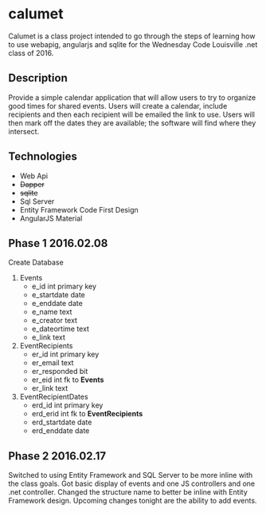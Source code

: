 # calumet

Calumet is a class project intended to go through the steps of learning how to use webapig, angularjs and sqlite for the Wednesday Code Louisville .net class of 2016.

## Description

Provide a simple calendar application that will allow users to try to organize good times for shared events. Users will create a calendar, include recipients and then each recipient will be emailed the link to use. Users will then mark off the dates they are available; the software will find where they intersect. 

## Technologies

* Web Api
* ~~Dapper~~
* ~~sqlite~~
* Sql Server
* Entity Framework Code First Design
* AngularJS Material

## Phase 1 2016.02.08

Create Database

1. Events
	* e_id int primary key
	* e_startdate date
	* e_enddate date
	* e_name text
	* e_creator text
	* e_dateortime text
	* e_link text
1.  EventRecipients
	* er_id int primary key
	* er_email text
	* er_responded bit
	* er_eid int fk to **Events**
	* er_link text
1. EventRecipientDates
	* erd_id int primary key
	* erd_erid int fk to **EventRecipients**
	* erd_startdate date
	* erd_enddate date
	
## Phase 2 2016.02.17 

Switched to using Entity Framework and SQL Server to be more inline with the class goals. Got basic display of events and one JS controllers and one .net controller. Changed the structure name to better be inline with Entity Framework design. Upcoming changes tonight are the ability to add events.
	
